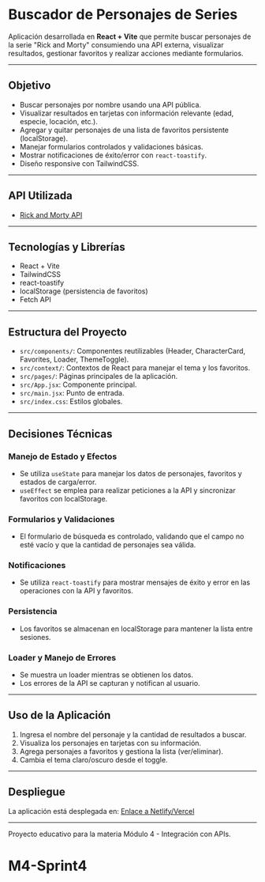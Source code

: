 # Buscador de Personajes de Series

Aplicación desarrollada en **React + Vite** que permite buscar personajes de la serie "Rick and Morty" consumiendo una API externa, visualizar resultados, gestionar favoritos y realizar acciones mediante formularios.

---

## Objetivo

- Buscar personajes por nombre usando una API pública.
- Visualizar resultados en tarjetas con información relevante (edad, especie, locación, etc.).
- Agregar y quitar personajes de una lista de favoritos persistente (localStorage).
- Manejar formularios controlados y validaciones básicas.
- Mostrar notificaciones de éxito/error con `react-toastify`.
- Diseño responsive con TailwindCSS.

---

## API Utilizada

- [Rick and Morty API](https://rickandmortyapi.com/api/character/)

---

## Tecnologías y Librerías

- React + Vite
- TailwindCSS
- react-toastify
- localStorage (persistencia de favoritos)
- Fetch API

---

## Estructura del Proyecto

- `src/components/`: Componentes reutilizables (Header, CharacterCard, Favorites, Loader, ThemeToggle).
- `src/context/`: Contextos de React para manejar el tema y los favoritos.
- `src/pages/`: Páginas principales de la aplicación.
- `src/App.jsx`: Componente principal.
- `src/main.jsx`: Punto de entrada.
- `src/index.css`: Estilos globales.

---

## Decisiones Técnicas

### Manejo de Estado y Efectos

- Se utiliza `useState` para manejar los datos de personajes, favoritos y estados de carga/error.
- `useEffect` se emplea para realizar peticiones a la API y sincronizar favoritos con localStorage.

### Formularios y Validaciones

- El formulario de búsqueda es controlado, validando que el campo no esté vacío y que la cantidad de personajes sea válida.

### Notificaciones

- Se utiliza `react-toastify` para mostrar mensajes de éxito y error en las operaciones con la API y favoritos.

### Persistencia

- Los favoritos se almacenan en localStorage para mantener la lista entre sesiones.

### Loader y Manejo de Errores

- Se muestra un loader mientras se obtienen los datos.
- Los errores de la API se capturan y notifican al usuario.

---

## Uso de la Aplicación

1. Ingresa el nombre del personaje y la cantidad de resultados a buscar.
2. Visualiza los personajes en tarjetas con su información.
3. Agrega personajes a favoritos y gestiona la lista (ver/eliminar).
4. Cambia el tema claro/oscuro desde el toggle.

---

## Despliegue

La aplicación está desplegada en: [Enlace a Netlify/Vercel](<url-del-despliegue>)

---

Proyecto educativo para la materia Módulo 4 - Integración con APIs.
# M4-Sprint4
